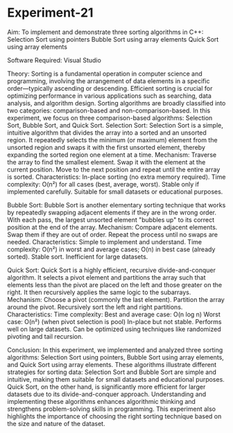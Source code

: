 # Experiment-21

Aim: To implement and demonstrate three sorting algorithms in C++:
Selection Sort using pointers
Bubble Sort using array elements
Quick Sort using array elements

Software Required: Visual Studio

Theory: Sorting is a fundamental operation in computer science and programming, involving the arrangement of data elements in a specific order—typically ascending or descending. Efficient sorting is crucial for optimizing performance in various applications such as searching, data analysis, and algorithm design. 
Sorting algorithms are broadly classified into two categories: comparison-based and non-comparison-based. 
In this experiment, we focus on three comparison-based algorithms: Selection Sort, Bubble Sort, and Quick Sort.
Selection Sort: Selection Sort is a simple, intuitive algorithm that divides the array into a sorted and an unsorted region. It repeatedly selects the minimum (or maximum) element from the unsorted region and swaps it with the first unsorted element, thereby expanding the sorted region one element at a time.
Mechanism:
Traverse the array to find the smallest element.
Swap it with the element at the current position.
Move to the next position and repeat until the entire array is sorted.
Characteristics:
In-place sorting (no extra memory required).
Time complexity: O(n²) for all cases (best, average, worst).
Stable only if implemented carefully.
Suitable for small datasets or educational purposes.

Bubble Sort: Bubble Sort is another elementary sorting technique that works by repeatedly swapping adjacent elements if they are in the wrong order. With each pass, the largest unsorted element "bubbles up" to its correct position at the end of the array.
Mechanism:
Compare adjacent elements.
Swap them if they are out of order.
Repeat the process until no swaps are needed.
Characteristics:
Simple to implement and understand.
Time complexity: O(n²) in worst and average cases; O(n) in best case (already sorted).
Stable sort.
Inefficient for large datasets.

Quick Sort: Quick Sort is a highly efficient, recursive divide-and-conquer algorithm. It selects a pivot element and partitions the array such that elements less than the pivot are placed on the left and those greater on the right. It then recursively applies the same logic to the subarrays.
Mechanism:
Choose a pivot (commonly the last element).
Partition the array around the pivot.
Recursively sort the left and right partitions.
Characteristics:
Time complexity: Best and average case: O(n log n)
Worst case: O(n²) (when pivot selection is pool)
In-place but not stable.
Performs well on large datasets.
Can be optimized using techniques like randomized pivoting and tail recursion.

Conclusion: In this experiment, we implemented and analyzed three sorting algorithms: Selection Sort using pointers, Bubble Sort using array elements, and Quick Sort using array elements. These algorithms illustrate different strategies for sorting data:
Selection Sort and Bubble Sort are simple and intuitive, making them suitable for small datasets and educational purposes.
Quick Sort, on the other hand, is significantly more efficient for larger datasets due to its divide-and-conquer approach.
Understanding and implementing these algorithms enhances algorithmic thinking and strengthens problem-solving skills in programming. 
This experiment also highlights the importance of choosing the right sorting technique based on the size and nature of the dataset.

